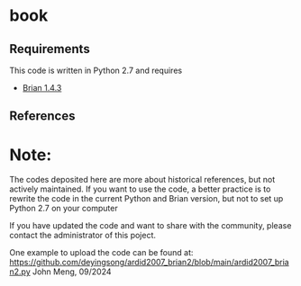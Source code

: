 # book

## Requirements

This code is written in Python 2.7 and requires

* [Brian 1.4.3](http://briansimulator.org/)

## References

# Note:
The codes deposited here are more about historical references, but not actively maintained. If you want to use the code, a better practice is to rewrite the code in the current Python and Brian version, but not to set up Python 2.7 on your computer

If you have updated the code and want to share with the community, please contact the administrator of this poject.

One example to upload the code can be found at:
https://github.com/deyingsong/ardid2007_brian2/blob/main/ardid2007_brian2.py
John Meng, 09/2024
